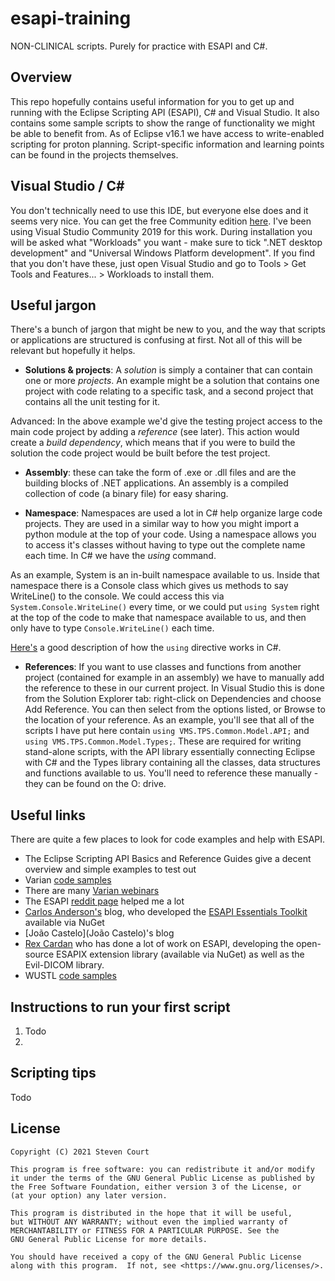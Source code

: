 # esapi-training
NON-CLINICAL scripts. Purely for practice with ESAPI and C#.  



## Overview
This repo hopefully contains useful information for you to get up and running with the Eclipse Scripting API (ESAPI), C# and Visual Studio.
It also contains some sample scripts to show the range of functionality we might be able to benefit from. As of Eclipse v16.1 we have access to 
write-enabled scripting for proton planning. Script-specific information and learning points can be found in the projects themselves.



## Visual Studio / C#
You don't technically need to use this IDE, but everyone else does and it seems very nice. You can get the free Community edition [here](https://visualstudio.microsoft.com/free-developer-offers/).
I've been using Visual Studio Community 2019 for this work. During installation you will be asked what "Workloads" you want - make sure to tick ".NET desktop development" and
"Universal Windows Platform development". If you find that you don't have these, just open Visual Studio and go to Tools > Get Tools and Features... > Workloads to install them.



## Useful jargon
There's a bunch of jargon that might be new to you, and the way that scripts or applications are structured is confusing at first. Not all of this will be relevant but hopefully it helps.  

- **Solutions & projects**: A *solution* is simply a container that can contain one or more *projects*. An example might be a solution that contains one project with code relating to a specific task, and a second project that contains all the unit testing for it.

Advanced: In the above example we'd give the testing project access to the main code project by adding a *reference* (see later). This action would create a *build dependency*, which means that if you were to build the solution the code project would be built before the test project.

- **Assembly**: these can take the form of .exe or .dll files and are the building blocks of .NET applications. An assembly is a compiled  collection of code (a binary file) for easy sharing.

- **Namespace**: Namespaces are used a lot in C# help organize large code projects. They are used in a similar way to how you might import a python module at the top of your code. Using a namespace allows you to access it's classes without having to type out the complete name each time. In C# we have the *using* command.  

As an example, System is an in-built namespace available to us. Inside that namespace there is a Console class which gives us methods to say WriteLine() to the console. We could access this via `System.Console.WriteLine()` every time, or we could put `using System` right at the top of the code to make that namespace available to us, and then only have to type `Console.WriteLine()` each time.

[Here's](https://zetcode.com/csharp/using/) a good description of how the `using` directive works in C#.

- **References**: If you want to use classes and functions from another project (contained for example in an assembly) we have to manually add the reference to these in our current project.
In Visual Studio this is done from the Solution Explorer tab: right-click on Dependencies and choose Add Reference. You can then select from the options listed, or Browse to the location of your reference.
As an example, you'll see that all of the scripts I have put here contain `using VMS.TPS.Common.Model.API;` and `using VMS.TPS.Common.Model.Types;`. These are required for writing stand-alone scripts, with the
API library essentially connecting Eclipse with C# and the Types library containing all the classes, data structures and functions available to us. You'll need to reference these manually - they can be found on the O: drive.



## Useful links
There are quite a few places to look for code examples and help with ESAPI.
- The Eclipse Scripting API Basics and Reference Guides give a decent overview and simple examples to test out
- Varian [code samples](https://github.com/VarianAPIs/Varian-Code-Samples)
- There are many [Varian webinars](https://www.myvarian.com/s/webinars)
- The ESAPI [reddit page](https://www.reddit.com/r/esapi/) helped me a lot
- [Carlos Anderson's](http://www.carlosjanderson.com/) blog, who developed the [ESAPI Essentials Toolkit](https://www.carlosjanderson.com/introducing-esapi-essentials/) available via NuGet 
- [João Castelo](João Castelo)'s blog
- [Rex Cardan](https://github.com/rexcardan) who has done a lot of work on ESAPI, developing the open-source ESAPIX extension library (available via NuGet) as well as the Evil-DICOM library.
- WUSTL [code samples](https://github.com/wustl-ClinicalDev)  




## Instructions to run your first script
1. Todo
2.



## Scripting tips
Todo




## License
```
Copyright (C) 2021 Steven Court

This program is free software: you can redistribute it and/or modify
it under the terms of the GNU General Public License as published by
the Free Software Foundation, either version 3 of the License, or
(at your option) any later version.

This program is distributed in the hope that it will be useful,
but WITHOUT ANY WARRANTY; without even the implied warranty of
MERCHANTABILITY or FITNESS FOR A PARTICULAR PURPOSE. See the
GNU General Public License for more details.

You should have received a copy of the GNU General Public License
along with this program.  If not, see <https://www.gnu.org/licenses/>.
```
